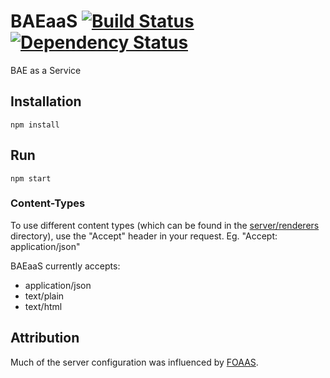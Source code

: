 # BAEaaS [![Build Status](https://travis-ci.org/BrianMitchL/baeaas.svg?branch=master)](https://travis-ci.org/BrianMitchL/baeaas) [![Dependency Status](https://gemnasium.com/badges/github.com/BrianMitchL/baeaas.svg)](https://gemnasium.com/github.com/BrianMitchL/baeaas)

BAE as a Service

## Installation

`npm install`

## Run

`npm start`

### Content-Types

To use different content types (which can be found in the [server/renderers](https://github.com/BrianMitchL/baeaas/tree/master/server/renderers) directory), use the "Accept" header in your request. Eg. "Accept: application/json"

BAEaaS currently accepts:
 * application/json
 * text/plain
 * text/html

## Attribution
Much of the server configuration was influenced by [FOAAS](https://github.com/tomdionysus/foaas).

